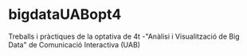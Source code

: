 # bigdataUABopt4
Treballs i pràctiques de la optativa de 4t -"Anàlisi i Visualització de Big Data" de Comunicació Interactiva (UAB)
